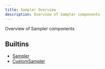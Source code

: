 ```yaml
---
title: Sampler Overview
description: Overview of Sampler components
---
```

Overview of Sampler components
## Builtins
* [Sampler](/docs/components/sampler/sampler/)
* [CustomSampler](/docs/components/sampler/customsampler/)
